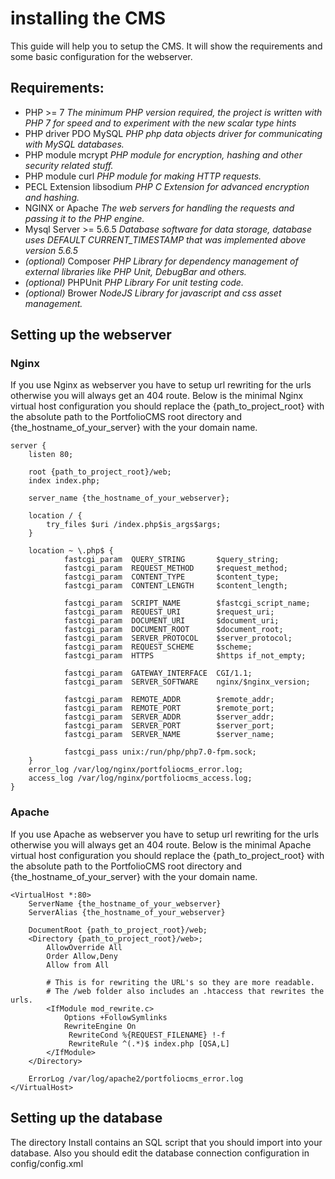 # installing the CMS
This guide will help you to setup the CMS. It will show the requirements
and some basic configuration for the webserver.

## Requirements:
* PHP >= 7 _The minimum PHP version required, the project is written with PHP 7 for speed and to experiment with the new scalar type hints_
* PHP driver PDO MySQL _PHP php data objects driver for communicating with MySQL databases._
* PHP module mcrypt _PHP module for encryption, hashing and other security related stuff._
* PHP module curl _PHP module for making HTTP requests._
* PECL Extension libsodium _PHP C Extension for advanced encryption and hashing._
* NGINX or Apache _The web servers for handling the requests and passing it to the PHP engine._
* Mysql Server >= 5.6.5 _Database software for data storage, database uses DEFAULT CURRENT_TIMESTAMP that was implemented above version 5.6.5_
* *(optional)* Composer _PHP Library for dependency management of external libraries like PHP Unit, DebugBar and others._ 
* *(optional)* PHPUnit _PHP Library For unit testing code._
* *(optional)* Brower _NodeJS Library for javascript and css asset management._

## Setting up the webserver

### Nginx
If you use Nginx as webserver you have to setup url rewriting for the urls otherwise you will always get an 404 route.
Below is the minimal Nginx virtual host configuration you should replace the {path_to_project_root} with the absolute
path to the PortfolioCMS root directory and {the_hostname_of_your_server} with the your domain name.

```Nginx
server {
	listen 80;

	root {path_to_project_root}/web;
	index index.php;

	server_name {the_hostname_of_your_webserver};

	location / {
		try_files $uri /index.php$is_args$args;
	}

	location ~ \.php$ {
            fastcgi_param  QUERY_STRING       $query_string;
            fastcgi_param  REQUEST_METHOD     $request_method;
            fastcgi_param  CONTENT_TYPE       $content_type;
            fastcgi_param  CONTENT_LENGTH     $content_length;
            
            fastcgi_param  SCRIPT_NAME        $fastcgi_script_name;
            fastcgi_param  REQUEST_URI        $request_uri;
            fastcgi_param  DOCUMENT_URI       $document_uri;
            fastcgi_param  DOCUMENT_ROOT      $document_root;
            fastcgi_param  SERVER_PROTOCOL    $server_protocol;
            fastcgi_param  REQUEST_SCHEME     $scheme;
            fastcgi_param  HTTPS              $https if_not_empty;
            
            fastcgi_param  GATEWAY_INTERFACE  CGI/1.1;
            fastcgi_param  SERVER_SOFTWARE    nginx/$nginx_version;
            
            fastcgi_param  REMOTE_ADDR        $remote_addr;
            fastcgi_param  REMOTE_PORT        $remote_port;
            fastcgi_param  SERVER_ADDR        $server_addr;
            fastcgi_param  SERVER_PORT        $server_port;
            fastcgi_param  SERVER_NAME        $server_name;
            
            fastcgi_pass unix:/run/php/php7.0-fpm.sock;
	}
	error_log /var/log/nginx/portfoliocms_error.log;
    access_log /var/log/nginx/portfoliocms_access.log;
}
```

### Apache
If you use Apache as webserver you have to setup url rewriting for the urls otherwise you will always get an 404 route.
Below is the minimal Apache virtual host configuration you should replace the {path_to_project_root} with the absolute
path to the PortfolioCMS root directory and {the_hostname_of_your_server} with the your domain name.

```ApacheConf
<VirtualHost *:80>
    ServerName {the_hostname_of_your_webserver}
    ServerAlias {the_hostname_of_your_webserver}

    DocumentRoot {path_to_project_root}/web;
    <Directory {path_to_project_root}/web>;
        AllowOverride All
        Order Allow,Deny
        Allow from All
        
        # This is for rewriting the URL's so they are more readable.
        # The /web folder also includes an .htaccess that rewrites the urls.
        <IfModule mod_rewrite.c>
            Options +FollowSymlinks
            RewriteEngine On
             RewriteCond %{REQUEST_FILENAME} !-f
             RewriteRule ^(.*)$ index.php [QSA,L]
        </IfModule>
    </Directory>

    ErrorLog /var/log/apache2/portfoliocms_error.log
</VirtualHost>
```

## Setting up the database
The directory Install contains an SQL script that you should import into your database.
Also you should edit the database connection configuration in config/config.xml